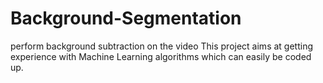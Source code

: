 # Background-Segmentation
perform background subtraction on the video
This project aims at getting experience with Machine Learning algorithms which can easily be coded up.
